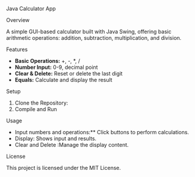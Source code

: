 Java Calculator App

Overview

A simple GUI-based calculator built with Java Swing, offering basic arithmetic operations: addition, subtraction, multiplication, and division.

Features

- **Basic Operations:** +, -, *, /
- **Number Input:** 0-9, decimal point
- **Clear & Delete:** Reset or delete the last digit
- **Equals:** Calculate and display the result

Setup

1. Clone the Repository:
2. Compile and Run

Usage

- Input numbers and operations:** Click buttons to perform calculations.
- Display: Shows input and results.
- Clear and Delete :Manage the display content.

License

This project is licensed under the MIT License.